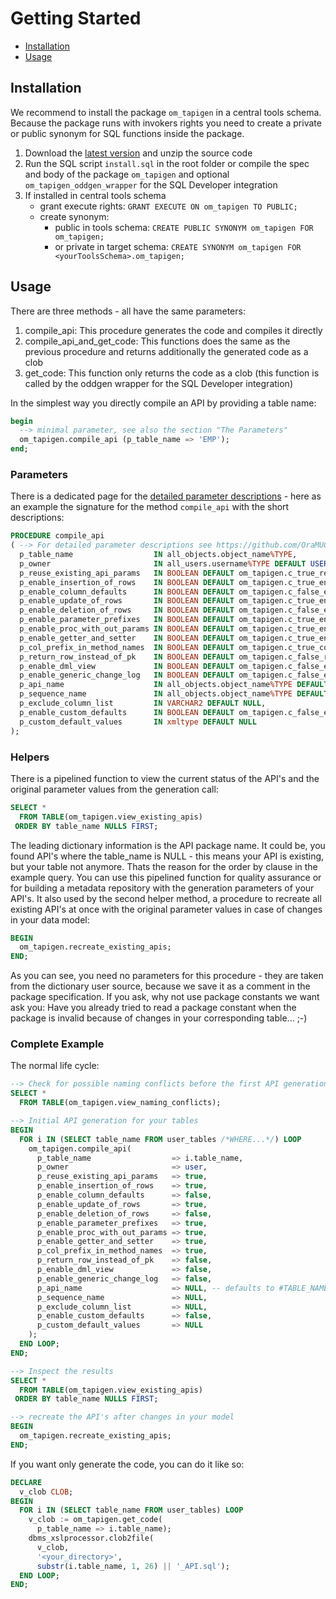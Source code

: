 # Getting Started

<!-- toc -->

- [Installation](#installation)
- [Usage](#usage)

<!-- tocstop -->

## Installation

We recommend to install the package `om_tapigen` in a central tools schema. Because the package runs with invokers rights you need to create a private or public synonym for SQL functions inside the package.

1. Download the [latest version][latest] and unzip the source code
1. Run the SQL script `install.sql` in the root folder or compile the spec and body of the package `om_tapigen` and optional `om_tapigen_oddgen_wrapper` for the SQL Developer integration
1. If installed in central tools schema 
    - grant execute rights: `GRANT EXECUTE ON om_tapigen TO PUBLIC;`
    - create synonym:
        - public in tools schema: `CREATE PUBLIC SYNONYM om_tapigen FOR om_tapigen;`
        - or private in target schema: `CREATE SYNONYM om_tapigen FOR <yourToolsSchema>.om_tapigen;`

[latest]: https://github.com/OraMUC/table-api-generator/releases/latest

## Usage

There are three methods - all have the same parameters:

1. compile_api: This procedure generates the code and compiles it directly
1. compile_api_and_get_code: This functions does the same as the previous procedure and returns additionally the generated code as a clob
1. get_code: This function only returns the code as a clob (this function is called by the oddgen wrapper for the SQL Developer integration)

In the simplest way you directly compile an API by providing a table name:

```sql
begin
  --> minimal parameter, see also the section "The Parameters"
  om_tapigen.compile_api (p_table_name => 'EMP');
end;
```

### Parameters

There is a dedicated page for the [detailed parameter descriptions](https://github.com/OraMUC/table-api-generator/blob/master/docs/parameters.md) - here as an example the signature for the method `compile_api` with the short descriptions:

```sql
PROCEDURE compile_api
( --> For detailed parameter descriptions see https://github.com/OraMUC/table-api-generator/blob/master/docs/parameters.md
  p_table_name                  IN all_objects.object_name%TYPE,
  p_owner                       IN all_users.username%TYPE DEFAULT USER,
  p_reuse_existing_api_params   IN BOOLEAN DEFAULT om_tapigen.c_true_reuse_existing_api_para, -- If true, all following params are ignored when API is already existing and params are extractable from spec source.
  p_enable_insertion_of_rows    IN BOOLEAN DEFAULT om_tapigen.c_true_enable_insertion_of_row,
  p_enable_column_defaults      IN BOOLEAN DEFAULT om_tapigen.c_false_enable_column_defaults, -- If true, the data dictionary defaults of the columns are used for the create methods.
  p_enable_update_of_rows       IN BOOLEAN DEFAULT om_tapigen.c_true_enable_update_of_rows,
  p_enable_deletion_of_rows     IN BOOLEAN DEFAULT om_tapigen.c_false_enable_deletion_of_row,
  p_enable_parameter_prefixes   IN BOOLEAN DEFAULT om_tapigen.c_true_enable_parameter_prefix, -- If true, the param names of methods will be prefixed with 'p_'.
  p_enable_proc_with_out_params IN BOOLEAN DEFAULT om_tapigen.c_true_enable_proc_with_out_pa, -- If true, a helper method with out params is generated - can be useful for managing session state (e.g. fetch process in APEX).
  p_enable_getter_and_setter    IN BOOLEAN DEFAULT om_tapigen.c_true_enable_getter_and_sette, -- prefixedIf true, for each column get and set methods are created.
  p_col_prefix_in_method_names  IN BOOLEAN DEFAULT om_tapigen.c_true_col_prefix_in_method_na, -- If true, a found unique column prefix is kept otherwise omitted in the getter and setter method names
  p_return_row_instead_of_pk    IN BOOLEAN DEFAULT om_tapigen.c_false_return_row_instead_of_,
  p_enable_dml_view             IN BOOLEAN DEFAULT om_tapigen.c_false_enable_dml_view,
  p_enable_generic_change_log   IN BOOLEAN DEFAULT om_tapigen.c_false_enable_generic_change_,
  p_api_name                    IN all_objects.object_name%TYPE DEFAULT NULL,                 -- If not null, the given name is used for the API - you can use substitution like #TABLE_NAME_4_20# (treated as substr(4,20))
  p_sequence_name               IN all_objects.object_name%TYPE DEFAULT NULL,                 -- If not null, the given name is used for the create_row methods - same substitutions like with API name possible
  p_exclude_column_list         IN VARCHAR2 DEFAULT NULL,                                     -- If not null, the provided comma separated column names are excluded on inserts and updates (virtual columns are implicitly excluded)
  p_enable_custom_defaults      IN BOOLEAN DEFAULT om_tapigen.c_false_enable_custom_defaults, -- If true, additional methods are created (mainly for testing and dummy data creation, see full parameter descriptions)
  p_custom_default_values       IN xmltype DEFAULT NULL                                       -- Custom values in XML format for the previous option, if the generator provided defaults are not ok
);
```

### Helpers

There is a pipelined function to view the current status of the API's and the original parameter values from the generation call:

```sql
SELECT *
  FROM TABLE(om_tapigen.view_existing_apis)
 ORDER BY table_name NULLS FIRST;
```

The leading dictionary information is the API package name. It could be, you found API's where the table_name is NULL - this means your API is existing, but your table not anymore. Thats the reason for the order by clause in the example query. You can use this pipelined function for quality assurance or for building a metadata repository with the generation parameters of your API's. It also used by the second helper method, a procedure to recreate all existing API's at once with the original parameter values in case of changes in your data model:

```sql
BEGIN
  om_tapigen.recreate_existing_apis;
END;
```

As you can see, you need no parameters for this procedure - they are taken from the dictionary user source, because we save it as a comment in the package specification. If you ask, why not use package constants we want ask you: Have you already tried to read a package constant when the package is invalid because of changes in your corresponding table... ;-)


### Complete Example

The normal life cycle:

```sql
--> Check for possible naming conflicts before the first API generation
SELECT *
  FROM TABLE(om_tapigen.view_naming_conflicts);

--> Initial API generation for your tables
BEGIN
  FOR i IN (SELECT table_name FROM user_tables /*WHERE...*/) LOOP
    om_tapigen.compile_api(
      p_table_name                  => i.table_name,
      p_owner                       => user,
      p_reuse_existing_api_params   => true,
      p_enable_insertion_of_rows    => true,
      p_enable_column_defaults      => false,
      p_enable_update_of_rows       => true,
      p_enable_deletion_of_rows     => false,
      p_enable_parameter_prefixes   => true,
      p_enable_proc_with_out_params => true,
      p_enable_getter_and_setter    => true,
      p_col_prefix_in_method_names  => true,
      p_return_row_instead_of_pk    => false,
      p_enable_dml_view             => false,
      p_enable_generic_change_log   => false,
      p_api_name                    => NULL, -- defaults to #TABLE_NAME_26#_API
      p_sequence_name               => NULL,
      p_exclude_column_list         => NULL,
      p_enable_custom_defaults      => false,
      p_custom_default_values       => NULL  
    );
  END LOOP;
END;

--> Inspect the results
SELECT *
  FROM TABLE(om_tapigen.view_existing_apis)
 ORDER BY table_name NULLS FIRST;

--> recreate the API's after changes in your model
BEGIN
  om_tapigen.recreate_existing_apis;
END;
```

If you want only generate the code, you can do it like so:

```sql
DECLARE
  v_clob CLOB;
BEGIN
  FOR i IN (SELECT table_name FROM user_tables) LOOP
    v_clob := om_tapigen.get_code(
      p_table_name => i.table_name);
    dbms_xslprocessor.clob2file(
      v_clob,
      '<your_directory>',
      substr(i.table_name, 1, 26) || '_API.sql');
  END LOOP;
END;
```